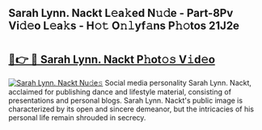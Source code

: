 ## Sarah Lynn. Nackt L𝚎a𝚔ed N𝚞𝚍e - Part-8Pv Vi𝚍𝚎o L𝚎a𝚔s - H𝚘𝚝 O𝚗𝚕yf𝚊ns P𝚑𝚘tos 21J2e

# <h2><a href="http://kfafjj.oniu.top/?m=Sarah+Lynn.+Nackt">🔗👉 🔴 Sarah Lynn. Nackt P𝚑ot𝚘𝚜 V𝚒d𝚎o</a></h2>

[![Sarah Lynn. Nackt Nu𝚍e𝚜](https://i.imgur.com/0qMVB7G.gif)](http://kfafjj.oniu.top/?m=Sarah+Lynn.+Nackt)
Social media personality Sarah Lynn. Nackt, acclaimed for publishing dance and lifestyle material, consisting of presentations and personal blogs. Sarah Lynn. Nackt's public image is characterized by its open and sincere demeanor, but the intricacies of his personal life remain shrouded in secrecy.  
